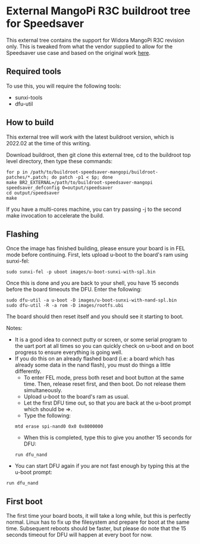 # External MangoPi R3C buildroot tree for Speedsaver #

This external tree contains the support for Widora MangoPi R3C revision only. This is tweaked from what the vendor supplied to allow for the Speedsaver use case and based on the original work [here](https://github.com/Speedsaver/buildroot-mangopi-r3c).

## Required tools ##

To use this, you will require the following tools:
* sunxi-tools
* dfu-util

## How to build ##

This external tree will work with the latest buildroot version, which is 2022.02 at the time of this writing.

Download buildroot, then git clone this external tree, cd to the buildroot top level directory, then type these commands:

```
for p in /path/to/buildroot-speedsaver-mangopi/buildroot-patches/*.patch; do patch -p1 < $p; done
make BR2_EXTERNAL=/path/to/buildroot-speedsaver-mangopi speedsaver_defconfig O=output/speedsaver
cd output/speedsaver
make
```

If you have a multi-cores machine, you can try passing -j to the second make invocation to accelerate the build.

## Flashing ##

Once the image has finished building, please ensure your board is in FEL mode before continuing. First, lets upload u-boot to the board's ram using sunxi-fel:

```
sudo sunxi-fel -p uboot images/u-boot-sunxi-with-spl.bin
```

Once this is done and you are back to your shell, you have 15 seconds before the board timeouts the DFU. Enter the following:

```
sudo dfu-util -a u-boot -D images/u-boot-sunxi-with-nand-spl.bin
sudo dfu-util -R -a rom -D images/rootfs.ubi
```

The board should then reset itself and you should see it starting to boot.

Notes:
* It is a good idea to connect putty or screen, or some serial program to the uart port at all times so you can quickly check on u-boot and on boot progress to ensure everything is going well.
* If you do this on an already flashed board (i.e: a board which has already some data in the nand flash), you must do things a little differently.
	* To enter FEL mode, press both reset and boot button at the same time. Then, release reset first, and then boot. Do not release them simultaneously.
	* Upload u-boot to the board's ram as usual.
	* Let the first DFU time out, so that you are back at the u-boot prompt which should be =>.
	* Type the following:
	```
	mtd erase spi-nand0 0x0 0x8000000
	```
	* When this is completed, type this to give you another 15 seconds  for DFU:
	```
	run dfu_nand
	```
* You can start DFU again if you are not fast enough by typing this at the u-boot prompt:
```
run dfu_nand
```

## First boot ##

The first time your board boots, it will take a long while, but this is perfectly normal. Linux has to fix up the filesystem and prepare for boot at the same time. Subsequent reboots should be faster, but please do note that the 15 seconds timeout for DFU will happen at every boot for now.
